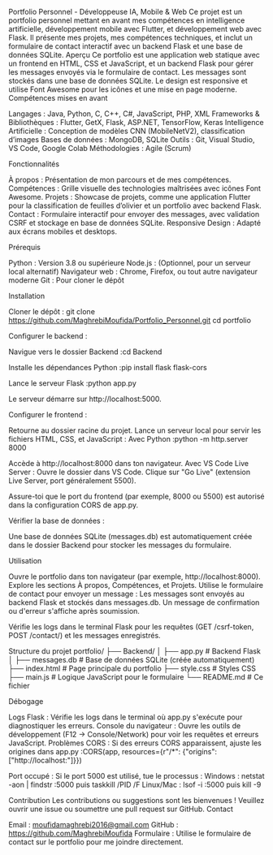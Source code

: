 Portfolio Personnel - Développeuse IA, Mobile & Web
Ce projet est un portfolio personnel mettant en avant mes compétences en intelligence artificielle, développement mobile avec Flutter, et développement web avec Flask. Il présente mes projets, mes compétences techniques, et inclut un formulaire de contact interactif avec un backend Flask et une base de données SQLite.
Aperçu
Ce portfolio est une application web statique avec un frontend en HTML, CSS et JavaScript, et un backend Flask pour gérer les messages envoyés via le formulaire de contact. Les messages sont stockés dans une base de données SQLite. Le design est responsive et utilise Font Awesome pour les icônes et une mise en page moderne.
Compétences mises en avant

Langages : Java, Python, C, C++, C#, JavaScript, PHP, XML
Frameworks & Bibliothèques : Flutter, GetX, Flask, ASP.NET, TensorFlow, Keras
Intelligence Artificielle : Conception de modèles CNN (MobileNetV2), classification d’images
Bases de données : MongoDB, SQLite
Outils : Git, Visual Studio, VS Code, Google Colab
Méthodologies : Agile (Scrum)

Fonctionnalités

À propos : Présentation de mon parcours et de mes compétences.
Compétences : Grille visuelle des technologies maîtrisées avec icônes Font Awesome.
Projets : Showcase de projets, comme une application Flutter pour la classification de feuilles d’olivier et un portfolio avec backend Flask.
Contact : Formulaire interactif pour envoyer des messages, avec validation CSRF et stockage en base de données SQLite.
Responsive Design : Adapté aux écrans mobiles et desktops.

Prérequis

Python : Version 3.8 ou supérieure
Node.js : (Optionnel, pour un serveur local alternatif)
Navigateur web : Chrome, Firefox, ou tout autre navigateur moderne
Git : Pour cloner le dépôt

Installation

Cloner le dépôt :
git clone https://github.com/MaghrebiMoufida/Portfolio_Personnel.git
cd portfolio


Configurer le backend :

Navigue vers le dossier Backend :cd Backend


Installe les dépendances Python :pip install flask flask-cors


Lance le serveur Flask :python app.py


Le serveur démarre sur http://localhost:5000.


Configurer le frontend :

Retourne au dossier racine du projet.
Lance un serveur local pour servir les fichiers HTML, CSS, et JavaScript :
Avec Python :python -m http.server 8000

Accède à http://localhost:8000 dans ton navigateur.
Avec VS Code Live Server :
Ouvre le dossier dans VS Code.
Clique sur "Go Live" (extension Live Server, port généralement 5500).




Assure-toi que le port du frontend (par exemple, 8000 ou 5500) est autorisé dans la configuration CORS de app.py.


Vérifier la base de données :

Une base de données SQLite (messages.db) est automatiquement créée dans le dossier Backend pour stocker les messages du formulaire.



Utilisation

Ouvre le portfolio dans ton navigateur (par exemple, http://localhost:8000).
Explore les sections À propos, Compétences, et Projets.
Utilise le formulaire de contact pour envoyer un message :
Les messages sont envoyés au backend Flask et stockés dans messages.db.
Un message de confirmation ou d'erreur s'affiche après soumission.


Vérifie les logs dans le terminal Flask pour les requêtes (GET /csrf-token, POST /contact/) et les messages enregistrés.

Structure du projet
portfolio/
├── Backend/
│   ├── app.py              # Backend Flask
│   ├── messages.db         # Base de données SQLite (créée automatiquement)
├── index.html              # Page principale du portfolio
├── style.css               # Styles CSS
├── main.js                 # Logique JavaScript pour le formulaire
└── README.md               # Ce fichier

Débogage

Logs Flask : Vérifie les logs dans le terminal où app.py s'exécute pour diagnostiquer les erreurs.
Console du navigateur : Ouvre les outils de développement (F12 → Console/Network) pour voir les requêtes et erreurs JavaScript.
Problèmes CORS : Si des erreurs CORS apparaissent, ajuste les origines dans app.py :CORS(app, resources={r"/*": {"origins": ["http://localhost:<ton-port>"]}})


Port occupé : Si le port 5000 est utilisé, tue le processus :
Windows : netstat -aon | findstr :5000 puis taskkill /PID <numero> /F
Linux/Mac : lsof -i :5000 puis kill -9 <numero>



Contribution
Les contributions ou suggestions sont les bienvenues ! Veuillez ouvrir une issue ou soumettre une pull request sur GitHub.
Contact

Email : moufidamaghrebi2016@gmail.com
GitHub : https://github.com/MaghrebiMoufida
Formulaire : Utilise le formulaire de contact sur le portfolio pour me joindre directement.
